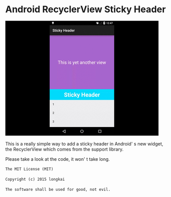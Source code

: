 Android RecyclerView Sticky Header
===

![art](art/screen-shot.gif)

This is a really simple way to add a sticky header in Android' s new widget, the RecyclerView which comes from the support library.

Please take a look at the code, it won' t take long.


```
The MIT License (MIT)

Copyright (c) 2015 longkai

The software shall be used for good, not evil.
```
